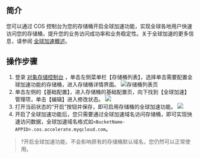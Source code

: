## 简介

您可以通过 COS 控制台为您的存储桶开启全球加速功能，实现全球各地用户快速访问您的存储桶，提升您的业务访问成功率和业务稳定性。关于全球加速的更多信息，请参阅 [全球加速概述](https://cloud.tencent.com/document/product/436/38866)。

## 操作步骤

1. 登录 [对象存储控制台](https://console.cloud.tencent.com/cos5) ，单击左侧菜单栏【存储桶列表】，选择单击需要配置全球加速功能的存储桶，进入存储桶详情界面。
![存储桶列表页](https://main.qcloudimg.com/raw/f0868afb4209d10b0c152b6e364fc460.jpg)
2. 单击左侧的【基础配置】，进入存储桶的基础配置页，向下找到【全球加速】管理项，单击【编辑】进入修改状态。
![](https://main.qcloudimg.com/raw/f2e1b65cbd897512abdeb18c0809b8ed.png)
3. 打开当前状态的“开启”按钮并保存，即可启用存储桶的全球加速功能。
![](https://main.qcloudimg.com/raw/7c654fbdd02c1b96423be33733f73b53.png)
4. 开启了全球加速功能后，您只需要通过全球加速域名访问存储桶，即可实现快速访问数据，全球加速域名格式如`<BucketName-APPID>.cos.accelerate.myqcloud.com`。
>?开启全球加速功能，不会影响原有的存储桶默认域名，您仍然可以正常使用。
